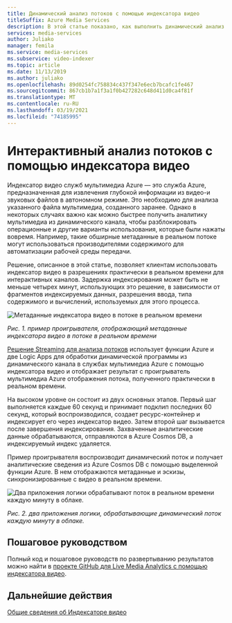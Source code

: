 ```yaml
---
title: Динамический анализ потоков с помощью индексатора видео
titleSuffix: Azure Media Services
description: В этой статье показано, как выполнить динамический анализ потоков с помощью индексатора видео.
services: media-services
author: Juliako
manager: femila
ms.service: media-services
ms.subservice: video-indexer
ms.topic: article
ms.date: 11/13/2019
ms.author: juliako
ms.openlocfilehash: 89d0254fc758834c437f347e6ecb7bcafc1fe467
ms.sourcegitcommit: 867cb1b7a1f3a1f0b427282c648d411d0ca4f81f
ms.translationtype: MT
ms.contentlocale: ru-RU
ms.lasthandoff: 03/19/2021
ms.locfileid: "74185995"
---
```

# <a name="live-stream-analysis-with-video-indexer"></a>Интерактивный анализ потоков с помощью индексатора видео

Индексатор видео служб мультимедиа Azure — это служба Azure, предназначенная для извлечения глубокой информации из видео-и звуковых файлов в автономном режиме. Это необходимо для анализа указанного файла мультимедиа, созданного заранее. Однако в некоторых случаях важно как можно быстрее получить аналитику мультимедиа из динамического канала, чтобы разблокировать операционные и другие варианты использования, которые были нажаты вовремя. Например, такие обширные метаданные в реальном потоке могут использоваться производителями содержимого для автоматизации рабочей среды передачи.

Решение, описанное в этой статье, позволяет клиентам использовать индексатор видео в разрешениях практически в реальном времени для интерактивных каналов. Задержка индексирования может быть не меньше четырех минут, использующих это решение, в зависимости от фрагментов индексируемых данных, разрешения ввода, типа содержимого и вычислений, используемых для этого процесса.

![Метаданные индексатора видео в потоке в реальном времени](./media/live-stream-analysis/live-stream-analysis01.png)

*Рис. 1. пример проигрывателя, отображающий метаданные индексатора видео в потоке в реальном времени*

[Решение Streaming для анализа потоков](https://aka.ms/livestreamanalysis) использует функции Azure и две Logic Apps для обработки динамической программы из динамического канала в службах мультимедиа Azure с помощью индексатора видео и отображает результат с проигрыватель мультимедиа Azure отображения потока, полученного практически в реальном времени.

На высоком уровне он состоит из двух основных этапов. Первый шаг выполняется каждые 60 секунд и принимает подклип последних 60 секунд, который воспроизводился, создает ресурс-контейнер и индексирует его через индексатор видео. Затем второй шаг вызывается после завершения индексирования. Захваченные аналитические данные обрабатываются, отправляются в Azure Cosmos DB, а индексируемый индекс удаляется.

Пример проигрывателя воспроизводит динамический поток и получает аналитические сведения из Azure Cosmos DB с помощью выделенной функции Azure. В нем отображаются метаданные и эскизы, синхронизированные с видео в реальном времени.

![Два приложения логики обрабатывают поток в реальном времени каждую минуту в облаке.](./media/live-stream-analysis/live-stream-analysis02.png)

*Рис. 2. два приложения логики, обрабатывающие динамический поток каждую минуту в облаке.*

## <a name="step-by-step-guide"></a>Пошаговое руководством 

Полный код и пошаговое руководств по развертыванию результатов можно найти в [проекте GitHub для Live Media Analytics с помощью индексатора видео](https://aka.ms/livestreamanalysis). 

## <a name="next-steps"></a>Дальнейшие действия

[Общие сведения об Индексаторе видео](video-indexer-overview.md)
